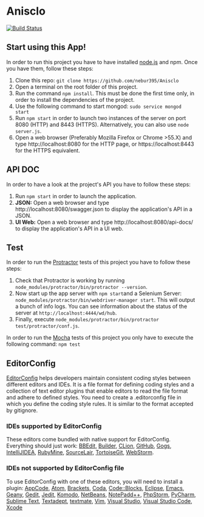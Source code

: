 # Anisclo

[![Build Status](https://travis-ci.com/nebur395/Anisclo.svg?token=TeQnRfV979qCVxB8pdn2&branch=master)](https://travis-ci.com/nebur395/Anisclo)

## Start using this App!

In order to run this project you have to have installed
[node.js](http://nodejs.org) and npm. Once you have them, follow these steps:

  1. Clone this repo: `git clone https://github.com/nebur395/Anisclo`
  2. Open a terminal on the root folder of this project.
  3. Run the command `npm install`. This must be done the first time only, in order to
  install the dependencies of the project.
  4. Use the following command to start mongod: `sudo service mongod start`
  5. Run `npm start` in order to launch two instances of the server on port 8080 (HTTP) and 8443 (HTTPS).
  Alternatively, you can also use `node server.js`.
  6. Open a web browser (Preferably Mozilla Firefox or Chrome >55.X) and type http://localhost:8080 for the HTTP page, or https://localhost:8443 for the HTTPS equivalent.
  
## API DOC
In order to have a look at the project's API you have to follow these steps:
1. Run `npm start` in order to launch the application.
1. **JSON:** Open a web browser and type http://localhost:8080/swagger.json to display the application's API in a JSON.
1. **UI Web:** Open a web browser and type http://localhost:8080/api-docs/ to display the application's API in a UI web.

## Test
In order to run the [Protractor](http://www.protractortest.org/#/) tests of this project you have to follow these steps:
  1. Check that Protractor is working by running `node_modules/protractor/bin/protractor --version`.
  2. Now start up the app server with `npm start`and a Selenium Server: `node_modules/protractor/bin/webdriver-manager start`. This will output a bunch of info logs. You can see information about the status of the server at `http://localhost:4444/wd/hub`.
  3. Finally, execute `node_modules/protractor/bin/protractor test/protractor/conf.js`.
  
In order to run the [Mocha](https://mochajs.org/) tests of this project you only have to execute the following command: `npm test`

## EditorConfig 
[EditorConfig](http://editorconfig.org/) helps developers maintain consistent coding styles between different editors and IDEs. It is a file format for defining coding styles and a collection of text editor plugins that enable editors to read the file format and adhere to defined styles.
You need to create a .editorconfig file in which you define the coding style rules. It is similar to the format accepted by gitignore.

### IDEs supported by EditorConfig
These editors come bundled with native support for EditorConfig. Everything should just work: [BBEdit](http://www.barebones.com/support/technotes/editorconfig.html), [Builder](https://wiki.gnome.org/Apps/Builder/Features#EditorConfig), [CLion](https://github.com/JetBrains/intellij-community/tree/master/plugins/editorconfig), [GitHub](https://github.com/RReverser/github-editorconfig#readme), [Gogs](https://gogs.io/), [IntelliJIDEA](https://github.com/JetBrains/intellij-community/tree/master/plugins/editorconfig), [RubyMine](https://github.com/JetBrains/intellij-community/tree/master/plugins/editorconfig), [SourceLair](https://www.sourcelair.com/features/editorconfig), [TortoiseGit](https://tortoisegit.org/), [WebStorm](https://github.com/JetBrains/intellij-community/tree/master/plugins/editorconfig).

### IDEs not supported by EditorConfig file
To use EditorConfig with one of these editors, you will need to install a plugin: [AppCode](https://plugins.jetbrains.com/plugin/7294), [Atom](https://github.com/sindresorhus/atom-editorconfig#readme), [Brackets](https://github.com/kidwm/brackets-editorconfig/), [Coda](https://panic.com/coda/plugins.php#Plugins), [Code::Blocks](https://github.com/editorconfig/editorconfig-codeblocks#readme), [Eclipse](https://github.com/ncjones/editorconfig-eclipse#readme), [Emacs](https://github.com/editorconfig/editorconfig-emacs#readme), [Geany](https://github.com/editorconfig/editorconfig-geany#readme), [Gedit](https://github.com/editorconfig/editorconfig-gedit#readme), [Jedit](https://github.com/editorconfig/editorconfig-jedit#readme), [Komodo](http://komodoide.com/packages/addons/editorconfig/), [NetBeans](https://github.com/welovecoding/editorconfig-netbeans#readme), [NotePadd++](https://github.com/editorconfig/editorconfig-notepad-plus-plus#readme), [PhpStorm](https://plugins.jetbrains.com/plugin/7294), [PyCharm](https://plugins.jetbrains.com/plugin/7294), [Sublime Text](https://github.com/sindresorhus/editorconfig-sublime#readme), [Textadept](https://github.com/editorconfig/editorconfig-textadept#readme), [textmate](https://github.com/Mr0grog/editorconfig-textmate#readme), [Vim](https://github.com/editorconfig/editorconfig-vim#readme), [Visual Studio](https://github.com/editorconfig/editorconfig-visualstudio#readme), [Visual Studio Code](https://marketplace.visualstudio.com/items?itemName=EditorConfig.EditorConfig), [Xcode](https://github.com/MarcoSero/EditorConfig-Xcode)
